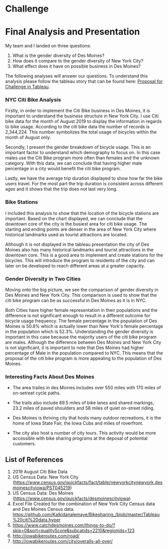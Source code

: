 # Challenge

# Final Analysis and Presentation

My team and I landed on three questions:

1. What is the gender diversity of Des Moines? 
2. How does it compare to the gender diversity of New York City? 
3. What effect does it have on possible business in Des Moines?

The following analyses will answer our questions. To understand this analysis please follow the tableau story that can be found here: [Proposal for Challenge in Tableau](https://public.tableau.com/profile/kalkidan.alemayehu#!/vizhome/BikesharingDataProposal/Story1).

### NYC Citi Bike Analysis

Firstly, in order to implement the Citi Bike business in Des Moines, it is important to understand the business structure in New York City. I use Citi bike data for the month of August 2019 to display the information in regards to bike usage. According to the citi bike data the number of records is 2,344,224. This number symbolizes the total usage of bicycles within the month of August only. 

Secondly, I present the gender breakdown of bicycle usage. This is an important factor to understand which demography to focus on. In this case males use the Citi Bike program more often than females and the unknown category. With this data, we can conclude that having higher male percentage in a city would benefit the citi bike program. 

Lastly, we have the average trip duration displayed to show how far the bike users travel. For the most part the trip duration is consistent across different ages and it shows that the trip does not last very long.


### Bike Stations

I included this analysis to show that the location of the bicycle stations are important. Based on the chart displayed, we can conclude that the downtown core of the city is the busiest area for citi bike usage. The starting and ending points are denser in the area of New York City where historical landmarks used as tourist attractions are located. 

Although it is not displayed in the tableau presentation the city of Des Moines also has many historical landmarks and tourist attractions in the downtown core. This is a good area to implement and create stations for the bicycles. This will introduce the program to residents of the city and can later on be developed to reach different areas at a greater capacity.


### Gender Diversity in Two Cities

Moving onto the big picture, we see the comparison of gender diversity in Des Moines and New York City. This comparison is used to show that the citi bike program can be as successful in Des Moines as it is in NYC. 

Both Cities have higher female representation in their populations and the difference is not significant enough to result in a different outcome for bicycle usage frequency. The female percentage in the population of Des Moines is 50.8% which is actually lower than New York's female percentage in the population which is 52.3%. Understanding the gender diversity is important in this case because the majority users of the citi bike program are males. Although the difference between Des Moines and New York City is not significant, it is important to note that Des Moines had higher percentage of Male in the population compared to NYC. This means that the proposal of the citi bike program is more appealing to the population of Des Moines.


### Interesting Facts About Des Moines
- The area trailes in des Moines includes over 550 miles with 170 miles of on-setreet cycle paths.

- The trails also include 89.5 miles of bike lanes and shared markings, 23.2 miles of paved shoulders and 58 miles of quiet on-street riding.

- Des Moines is thriving city that hosts many outdoor recreations, it is the home of Iowa State Fair, the Iowa Cubs and miles of roverfront.

- The city also host a number of city tours. This activity would be more accessible with bike sharing programs at the deposal of potential customers.


## List of References
1. 2019 August Citi Bike Data
2. US Census Data: New York City (https://www.census.gov/quickfacts/fact/table/newyorkcitynewyork,desmoinescityiowa/PST045219)
3. US Census Data: Des Moines (https://www.census.gov/quickfacts/desmoinescityiowa)
4. Excel File Created for the combination of New York City Census data and Des Moines Census data. https://github.com/Kalkidanalemaye/Bikesharing_/blob/master/Tableau%20citi%20data.hyper
5. https://www.catchdesmoines.com/things-to-do/?skip=0&sort=qualityScore&subcatids=2210&regionids=123
6. http://iowabikeroutes.com/road/
7. http://iowabikeroutes.com/city/overalls-all-over/


